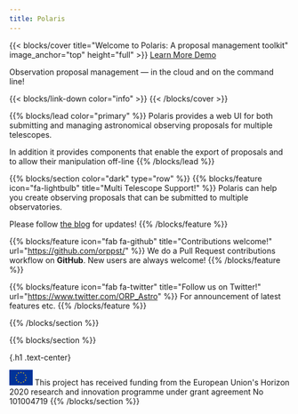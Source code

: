 ```yaml
---
title: Polaris
---
```


{{< blocks/cover title="Welcome to Polaris: A proposal management toolkit" image_anchor="top" height="full" >}}
<a class="btn btn-lg btn-primary me-3 mb-4" href="./docs/">
  Learn More <i class="fas fa-arrow-alt-circle-right ms-2"></i>
</a>
<a class="btn btn-lg btn-secondary me-3 mb-4" href="https://kilburn.jb.man.ac.uk/pst/">
  Demo <i class="fa-solid fa-meteor ms-2 "></i>
</a>
<p class="lead mt-5">Observation proposal management &mdash; in the cloud and on the command line!</p>
{{< blocks/link-down color="info" >}}
{{< /blocks/cover >}}


{{% blocks/lead color="primary" %}}
Polaris provides a web UI for both submitting and managing astronomical observing proposals for 
multiple telescopes.


In addition it provides components that enable the export of proposals and  to allow their manipulation off-line
{{% /blocks/lead %}}


{{% blocks/section color="dark" type="row" %}}
{{% blocks/feature icon="fa-lightbulb" title="Multi Telescope Support!" %}}
Polaris can help you create observing proposals that can be submitted to multiple observatories.

Please follow [the blog](blog) for updates!
{{% /blocks/feature %}}

{{% blocks/feature icon="fab fa-github" title="Contributions welcome!" url="https://github.com/orppst/" %}}
We do a Pull Request contributions workflow on **GitHub**. New users are always welcome!
{{% /blocks/feature %}}


{{% blocks/feature icon="fab fa-twitter" title="Follow us on Twitter!" url="https://www.twitter.com/ORP_Astro" %}}
For announcement of latest features etc.
{{% /blocks/feature %}}


{{% /blocks/section %}}


{{% blocks/section %}}

{.h1 .text-center}

<img src="eu-flag.jpg" style="max-height: 2em;width: auto" >  This project has received funding from the European Union's Horizon 2020 research and innovation programme under grant agreement No 101004719
{{% /blocks/section %}}




